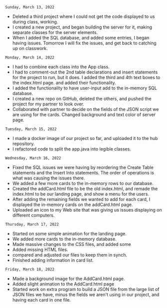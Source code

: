 ```
Sunday, March 13, 2022
```
<ul>
<li>Deleted a third project where I could not get the code
displayed to us during class, working.</li>
<li>I created a new project, and began building the server
for it, making separate classes for the server elements.</li>
<li>When I added the SQL database, and added some entries, I
began having issues. Tomorrow I will fix the issues, and 
get back to catching up on classwork.</li>
</ul>

```
Monday, March 14, 2022
```
<ul>
<li>I had to combine each class into the App class.</li>
<li>I had to comment-out the 2nd table declarations and 
insert statements for the project to run, but it does.
I added the third and 4th text boxes to the index.html page.
and added their functionality.</li>
<li>I added the functionality to have user-input add to the
in-memory SQL database.</li>
<li>I created a new repo on GitHub, deleted the others,
and pushed the project for my partner to look over.</li>
<li>Collaborated with partner to decide on the fields
of the JSON script we are using for the cards.
Changed background and text color of server page.</li>
</ul>

```
Tuesday, March 15, 2022
```
<ul>
<li>I made a docker image of our project so far, and 
uploaded it to the hub repository.</li>
<li>I refactored code to split the app.java into legible
classes.</li>
</ul>

```
Wednesday, March 16, 2022
```
<ul>
<li>Fixed the SQL issues we were having by reordering the Create Table statements and the 
Insert Into statements. The order of operations is what was causing the issues there.</li>
<li>We added a few more cards to the in-memory rows to our database.</li>
<li>Created the addCard.html file to be the old index.html, and remade the index.html to be 
our landing page, and show a menu for the users.</li>
<li>After adding the remaining fields we wanted to add for each card, I displayed the 
in-memory cards on the addCard.html page.</li>
<li>Uploaded an icon to my Web site that was giving us issues displaying on different computers.</li>
</ul>

```
Thursday, March 17, 2022
```
<ul>
<li>Started on some simple animation for the landing page.</li>
<li>We added more cards to the in-memory database.</li>
<li>Made massive changes to the CSS files, and added some</li>
<li>Added missing HTML files.</li>
<li>compared and adjusted our files to keep them in synch.</li>
<li>Finished adding information in card list.</li>
</ul>

```
Friday, March 18, 2022
```
<ul>
<li>Made a background image for the AddCard.html page.</li>
<li>Added slight animation to the AddCard.html page</li>
<li>Started work on extra program to build a JSON file from the large list of JSON files we have, minus
the fields we aren't using in our project, and having each card in one file.</li>
</ul>